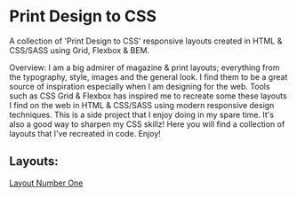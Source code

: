 # Print Design to CSS
A collection of 'Print Design to CSS' responsive layouts created in HTML &amp; CSS/SASS using Grid, Flexbox & BEM.

Overview: I am a big admirer of magazine & print layouts; everything from the typography, style, images and the general look. I find them to be a great source of inspiration especially when I am designing for the web. Tools such as CSS Grid & Flexbox has inspired me to recreate some these layouts I find on the web in HTML & CSS/SASS using modern responsive design techniques. This is a side project that I enjoy doing in my spare time. It's also a good way to sharpen my CSS skillz! Here you will find a collection of layouts that I've recreated in code. Enjoy!

## Layouts:
[Layout Number One](https://layout-number-one.netlify.app/)
